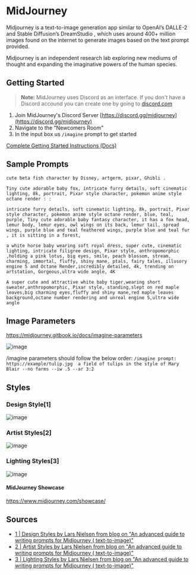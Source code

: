 # MidJourney
Midjourney is a text-to-image generation app similar to OpenAI’s DALLE-2 and Stable Diffusion’s DreamStudio , which uses around 400+ million images found on the internet to generate images based on the text prompt provided.

Midjourney is an independent research lab exploring new mediums of thought and expanding the imaginative powers of the human species.

## Getting Started
> **Note:** MidJourney uses Discord as an interface. If you don't have a Discord accound you can create one by going to [discord.com](https:discord.com)

1. Join MidJourney's  Discord Server [https://discord.gg/midjourney](https://discord.gg/midjourney)
2. Navigate to the "Newcomers Room"
3. In the input box us `/imagine` prompt to get started

[Complete Getting Started Instructions (Docs)](https://midjourney.gitbook.io/docs/)


## Sample Prompts
```
cute beta fish character by Disney, artgerm, pixar, Ghibli .
```

```
Tiny cute adorable baby fox, intricate furry details, soft cinematic lighting, 8k, portrait, Pixar style character, pokemon anime style octane render : :
```

```
intricate furry details, soft cinematic lighting, 8k, portrait, Pixar style character, pokemon anime style octane render, blue, teal, purple, Tiny cute adorable baby fantasy character, it has a fox head, lemur body, lemur eyes, owl wings on its back, lemur tail, spread wings, purple blue and teal feathered wings, purple blue and teal fur , it is sitting in a forest,
```

```
a white horse baby wearing soft royal dress, super cute, cinematic lighting, intricate filigree design, Pixar style, anthropomorphic ,holding a pink lotus, big eyes, smile, peach blossom, stream, charming, immortal, fluffy, shiny mane, ptals, fairy tales, illusory engine 5 and Octane Render,incredibly detailed, 4k, trending on artstation, Gorgeous,ultra wide angle, 4K
```

```
A super cute and attractive white baby tiger,wearing short sweater,anthropomorphic, Pixar style, standing,slept on red maple leaves,big charming eyes,fluffy and shiny mane,red maple leaves background,octane number rendering and unreal engine 5,ultra wide angle
```

## Image Parameters

https://midjourney.gitbook.io/docs/imagine-parameters

![image](https://user-images.githubusercontent.com/58706839/192153820-ee739a0f-0438-4853-b7d9-3c6eda5f527e.png)


/imagine parameters should follow the below order:
`/imagine prompt: https://example/tulip.jpg  a field of tulips in the style of Mary Blair --no farms --iw .5 --ar 3:2`

## Styles

### Design Style[1]
![image](https://user-images.githubusercontent.com/58706839/192152494-c03a03f6-d299-41f8-82b4-539052e37c3f.png)

### Artist Styles[2]
![image](https://user-images.githubusercontent.com/58706839/192152618-471fc574-f26e-4071-9c3e-3462554658ef.png)

### Lighting Styles[3]
![image](https://user-images.githubusercontent.com/58706839/192152471-e35ebb3e-0d15-4c5d-b638-c566c4621fe1.png)



#### MidJourney Showcase
https://www.midjourney.com/showcase/


## Sources
* [1 | Design Styles by Lars Nielsen from blog on "An advanced guide to writing prompts for Midjourney ( text-to-image)"](https://medium.com/mlearning-ai/an-advanced-guide-to-writing-prompts-for-midjourney-text-to-image-aa12a1e33b6)
* [2 | Artist Styles by Lars Nielsen from blog on "An advanced guide to writing prompts for Midjourney ( text-to-image)"](https://medium.com/mlearning-ai/an-advanced-guide-to-writing-prompts-for-midjourney-text-to-image-aa12a1e33b6)
* [3 | Lighting Styles by Lars Nielsen from blog on "An advanced guide to writing prompts for Midjourney ( text-to-image)"](https://medium.com/mlearning-ai/an-advanced-guide-to-writing-prompts-for-midjourney-text-to-image-aa12a1e33b6)
